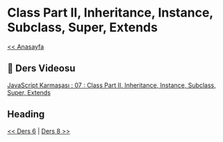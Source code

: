 # Class Part II, Inheritance, Instance, Subclass, Super, Extends

[<< Anasayfa](../readme.md)

## 🔗 Ders Videosu

[JavaScript Karmaşası : 07 : Class Part II, Inheritance, Instance, Subclass, Super, Extends](https://youtu.be/SNttGuvR53U)

## Heading



[<< Ders 6](../06/readme.md) | [Ders 8 >>](../08/readme.md)

